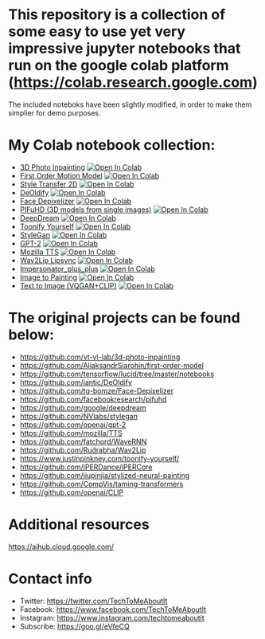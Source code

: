 # This repository is a collection of some easy to use yet very impressive jupyter notebooks that run on the google colab platform (https://colab.research.google.com)


The included noteboks have been slightly modified, in order to make them simplier for demo purposes.
# My Colab notebook collection:
* [3D Photo Inpainting](https://github.com/fzantalis/colab_collection/blob/master/3D_Photo_Inpainting.ipynb)
[![Open In Colab](https://colab.research.google.com/assets/colab-badge.svg)](https://colab.research.google.com/github/fzantalis/colab_collection/blob/master/3D_Photo_Inpainting.ipynb)
* [First Order Motion Model](https://github.com/fzantalis/colab_collection/blob/master/first_order_model_ttmai.ipynb)
[![Open In Colab](https://colab.research.google.com/assets/colab-badge.svg)](https://colab.research.google.com/github/fzantalis/colab_collection/blob/master/first_order_model_ttmai.ipynb)
* [Style Transfer 2D](https://github.com/fzantalis/colab_collection/blob/master/style_transfer_2d.ipynb)
[![Open In Colab](https://colab.research.google.com/assets/colab-badge.svg)](https://colab.research.google.com/github/fzantalis/colab_collection/blob/master/style_transfer_2d.ipynb)
* [DeOldify](https://github.com/fzantalis/colab_collection/blob/master/ImageColorizerColab_ttmai.ipynb)
[![Open In Colab](https://colab.research.google.com/assets/colab-badge.svg)](https://colab.research.google.com/github/fzantalis/colab_collection/blob/master/ImageColorizerColab_ttmai.ipynb)
* [Face Depixelizer](https://github.com/fzantalis/colab_collection/blob/master/Face_depixelizer_ttmai.ipynb)
[![Open In Colab](https://colab.research.google.com/assets/colab-badge.svg)](https://colab.research.google.com/github/fzantalis/colab_collection/blob/master/Face_depixelizer_ttmai.ipynb)
* [PIFuHD (3D models from single images)](https://github.com/fzantalis/colab_collection/blob/master/PIFuHD_ttmai.ipynb)
[![Open In Colab](https://colab.research.google.com/assets/colab-badge.svg)](https://colab.research.google.com/github/fzantalis/colab_collection/blob/master/PIFuHD_ttmai.ipynb)
* [DeepDream](https://github.com/fzantalis/colab_collection/blob/master/deepdream_ttmai.ipynb)
[![Open In Colab](https://colab.research.google.com/assets/colab-badge.svg)](https://colab.research.google.com/github/fzantalis/colab_collection/blob/master/deepdream_ttmai.ipynb)
* [Toonify Yourself](https://github.com/fzantalis/colab_collection/blob/master/Toonify_yourself_ttmai.ipynb)
[![Open In Colab](https://colab.research.google.com/assets/colab-badge.svg)](https://colab.research.google.com/github/fzantalis/colab_collection/blob/master/Toonify_yourself_ttmai.ipynb)
* [StyleGan](https://github.com/fzantalis/colab_collection/blob/master/style_gan_ttmai.ipynb)
[![Open In Colab](https://colab.research.google.com/assets/colab-badge.svg)](https://colab.research.google.com/github/fzantalis/colab_collection/blob/master/style_gan_ttmai.ipynb)
* [GPT-2](https://github.com/fzantalis/colab_collection/blob/master/gpt2_text_complete_ttmai.ipynb)
[![Open In Colab](https://colab.research.google.com/assets/colab-badge.svg)](https://colab.research.google.com/github/fzantalis/colab_collection/blob/master/gpt2_text_complete_ttmai.ipynb)
* [Mozilla TTS](https://github.com/fzantalis/colab_collection/blob/master/Mozilla_TTS_WaveRNN_ttmai.ipynb)
[![Open In Colab](https://colab.research.google.com/assets/colab-badge.svg)](https://colab.research.google.com/github/fzantalis/colab_collection/blob/master/Mozilla_TTS_WaveRNN_ttmai.ipynb)
* [Wav2Lip Lipsync](https://github.com/fzantalis/colab_collection/blob/master/Wav2Lip_quick_trial_ttmai.ipynb)
[![Open In Colab](https://colab.research.google.com/assets/colab-badge.svg)](https://colab.research.google.com/github/fzantalis/colab_collection/blob/master/Wav2Lip_quick_trial_ttmai.ipynb)
* [Impersonator_plus_plus](https://github.com/fzantalis/colab_collection/blob/master/ttmai_impersonator_plus_plus.ipynb)
[![Open In Colab](https://colab.research.google.com/assets/colab-badge.svg)](https://colab.research.google.com/github/fzantalis/colab_collection/blob/master/ttmai_impersonator_plus_plus.ipynb)
* [Image to Painting](https://github.com/fzantalis/colab_collection/blob/master/ttmai_image_to_painting_prog.ipynb)
[![Open In Colab](https://colab.research.google.com/assets/colab-badge.svg)](https://colab.research.google.com/github/fzantalis/colab_collection/blob/master/ttmai_image_to_painting_prog.ipynb)
* [Text to Image (VQGAN+CLIP)](https://github.com/fzantalis/colab_collection/blob/master/VQGAN%2BCLIP_ttmai.ipynb)
[![Open In Colab](https://colab.research.google.com/assets/colab-badge.svg)](https://colab.research.google.com/github/fzantalis/colab_collection/blob/master/VQGAN%2BCLIP_ttmai.ipynb)


# The original projects can be found below:

  - https://github.com/vt-vl-lab/3d-photo-inpainting
  - https://github.com/AliaksandrSiarohin/first-order-model
  - https://github.com/tensorflow/lucid/tree/master/notebooks
  - https://github.com/jantic/DeOldify
  - https://github.com/tg-bomze/Face-Depixelizer
  - https://github.com/facebookresearch/pifuhd
  - https://github.com/google/deepdream
  - https://github.com/NVlabs/stylegan
  - https://github.com/openai/gpt-2
  - https://github.com/mozilla/TTS
  - https://github.com/fatchord/WaveRNN
  - https://github.com/Rudrabha/Wav2Lip
  - https://www.justinpinkney.com/toonify-yourself/
  - https://github.com/iPERDance/iPERCore
  - https://github.com/jiupinjia/stylized-neural-painting
  - https://github.com/CompVis/taming-transformers
  - https://github.com/openai/CLIP

# Additional resources
https://aihub.cloud.google.com/

# Contact info
 - Twitter: https://twitter.com/TechToMeAboutIt 
 - Facebook: https://www.facebook.com/TechToMeAboutIt 
 - Instagram: https://www.instagram.com/techtomeaboutit 
 - Subscribe: https://goo.gl/eVfeCQ 
